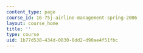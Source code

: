 ```yaml
---
content_type: page
course_id: 16-75j-airline-management-spring-2006
layout: course_home
title: ''
type: course
uid: 1b77d538-434d-0830-8dd2-d90ae4f51fbc
---
```

